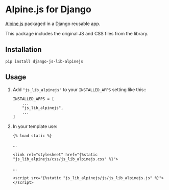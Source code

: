 # Alpine.js for Django

[Alpine.js](TODO) packaged in a Django reusable app.

This package includes the original JS and CSS files from the library.


## Installation

    pip install django-js-lib-alpinejs

## Usage

1. Add `"js_lib_alpinejs"` to your `INSTALLED_APPS` setting like this::

       INSTALLED_APPS = [
           ...
           "js_lib_alpinejs",
           ...
       ]

2. In your template use:
   
       {% load static %}
   
   ...
   
       <link rel="stylesheet" href="{%static "js_lib_alpinejs/css/js_lib_alpinejs.css" %}">

   ...
   
       <script src="{%static "js_lib_alpinejs/js/js_lib_alpinejs.js" %}"></script>
